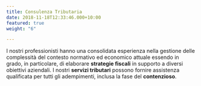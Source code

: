 ```yaml
---
title: Consulenza Tributaria
date: 2018-11-18T12:33:46.000+10:00
featured: true
weight: "6"

---
```

I nostri professionisti hanno una consolidata esperienza nella gestione delle complessità del contesto normativo ed economico attuale essendo in grado, in particolare, di elaborare **strategie fiscali** in supporto a diversi obiettivi aziendali. I nostri **servizi tributari** possono fornire assistenza qualificata per tutti gli adempimenti, inclusa la fase del **contenzioso**.